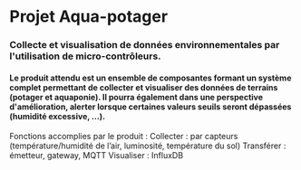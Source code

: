 # Projet Aqua-potager
### Collecte et visualisation de données environnementales par l'utilisation de micro-contrôleurs.

#### Le produit attendu est un ensemble de composantes formant un système complet permettant de collecter et visualiser des données de terrains (potager et aquaponie). Il pourra également dans une perspective d'amélioration, alerter lorsque certaines valeurs seuils seront dépassées (humidité excessive, …).
Fonctions accomplies par le produit : 
Collecter : par capteurs (température/humidité de l’air, luminosité, température du sol)
Transférer : émetteur, gateway, MQTT
Visualiser : InfluxDB
